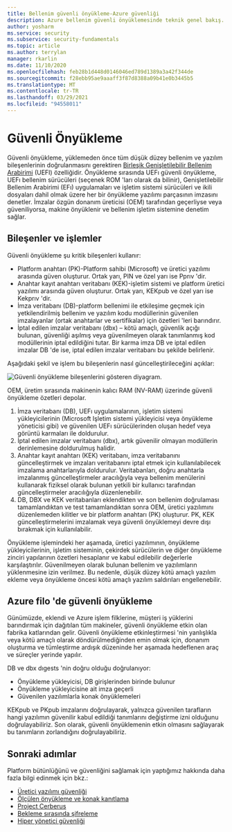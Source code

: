 ```yaml
---
title: Bellenim güvenli önyükleme-Azure güvenliği
description: Azure bellenim güvenli önyüklemesinde teknik genel bakış.
author: yosharm
ms.service: security
ms.subservice: security-fundamentals
ms.topic: article
ms.author: terrylan
manager: rkarlin
ms.date: 11/10/2020
ms.openlocfilehash: feb28b1d448d0146046ed789d1389a3a42f344de
ms.sourcegitcommit: f28ebb95ae9aaaff3f87d8388a09b41e0b3445b5
ms.translationtype: MT
ms.contentlocale: tr-TR
ms.lasthandoff: 03/29/2021
ms.locfileid: "94558011"
---
```

# <a name="secure-boot"></a>Güvenli Önyükleme

Güvenli önyükleme, yüklemeden önce tüm düşük düzey bellenim ve yazılım bileşenlerinin doğrulanmasını gerektiren [Birleşik Genişletilebilir Bellenim Arabirimi](https://en.wikipedia.org/wiki/Unified_Extensible_Firmware_Interface) (UEFI) özelliğidir. Önyükleme sırasında UEFı güvenli önyükleme, UEFı bellenim sürücüleri (seçenek ROM 'ları olarak da bilinir), Genişletilebilir Bellenim Arabirimi (EFı) uygulamaları ve işletim sistemi sürücüleri ve ikili dosyaları dahil olmak üzere her bir önyükleme yazılımı parçasının imzasını denetler. İmzalar özgün donanım üreticisi (OEM) tarafından geçerliyse veya güveniliyorsa, makine önyüklenir ve bellenim işletim sistemine denetim sağlar.

## <a name="components-and-process"></a>Bileşenler ve işlemler

Güvenli önyükleme şu kritik bileşenleri kullanır:

- Platform anahtarı (PK)-Platform sahibi (Microsoft) ve üretici yazılımı arasında güven oluşturur. Ortak yarı, PIN ve özel yarı ise Pprıv 'dir.
- Anahtar kayıt anahtarı veritabanı (KEK)-işletim sistemi ve platform üretici yazılımı arasında güven oluşturur. Ortak yarı, KEKpub ve özel yarı ise Kekprıv 'dir.
- İmza veritabanı (DB)-platform bellenimi ile etkileşime geçmek için yetkilendirilmiş bellenim ve yazılım kodu modüllerinin güvenilen imzalayanlar (ortak anahtarlar ve sertifikalar) için özetleri 'leri barındırır.
- İptal edilen imzalar veritabanı (dbx) – kötü amaçlı, güvenlik açığı bulunan, güvenliği aşılmış veya güvenilmeyen olarak tanımlanmış kod modüllerinin iptal edildiğini tutar. Bir karma imza DB ve iptal edilen imzalar DB 'de ise, iptal edilen imzalar veritabanı bu şekilde belirlenir.

Aşağıdaki şekil ve işlem bu bileşenlerin nasıl güncelleştirileceğini açıklar:

![Güvenli önyükleme bileşenlerini gösteren diyagram.](./media/secure-boot/secure-boot.png)

OEM, üretim sırasında makinenin kalıcı RAM (NV-RAM) üzerinde güvenli önyükleme özetleri depolar.

1. İmza veritabanı (DB), UEFı uygulamalarının, işletim sistemi yükleyicilerinin (Microsoft Işletim sistemi yükleyicisi veya önyükleme yöneticisi gibi) ve güvenilen UEFı sürücülerinden oluşan hedef veya görüntü karmaları ile doldurulur.
2. İptal edilen imzalar veritabanı (dbx), artık güvenilir olmayan modüllerin derinlemesine doldurulmuş halidir.
3. Anahtar kayıt anahtarı (KEK) veritabanı, imza veritabanını güncelleştirmek ve imzaları veritabanını iptal etmek için kullanılabilecek imzalama anahtarlarıyla doldurulur. Veritabanları, doğru anahtarla imzalanmış güncelleştirmeler aracılığıyla veya bellenim menülerini kullanarak fiziksel olarak bulunan yetkili bir kullanıcı tarafından güncelleştirmeler aracılığıyla düzenlenebilir.
4. DB, DBX ve KEK veritabanları eklendikten ve son bellenim doğrulaması tamamlandıktan ve test tamamlandıktan sonra OEM, üretici yazılımını düzenlemeden kilitler ve bir platform anahtarı (PK) oluşturur. PK, KEK güncelleştirmelerini imzalamak veya güvenli önyüklemeyi devre dışı bırakmak için kullanılabilir.

Önyükleme işlemindeki her aşamada, üretici yazılımının, önyükleme yükleyicilerinin, işletim sisteminin, çekirdek sürücülerin ve diğer önyükleme zinciri yapılarının özetleri hesaplanır ve kabul edilebilir değerlerle karşılaştırılır. Güvenilmeyen olarak bulunan bellenim ve yazılımların yüklenmesine izin verilmez. Bu nedenle, düşük düzey kötü amaçlı yazılım ekleme veya önyükleme öncesi kötü amaçlı yazılım saldırıları engellenebilir.

## <a name="secure-boot-on-the-azure-fleet"></a>Azure filo 'de güvenli önyükleme
Günümüzde, eklendi ve Azure işlem filklerine, müşteri iş yüklerini barındırmak için dağıtılan tüm makineler, güvenli önyükleme etkin olan fabrika katlarından gelir. Güvenli önyükleme etkinleştirmesi 'nin yanlışlıkla veya kötü amaçlı olarak döndürülmediğinden emin olmak için, donanım oluşturma ve tümleştirme ardışık düzeninde her aşamada hedeflenen araç ve süreçler yerinde yapılır.

DB ve dbx dıgests 'nin doğru olduğu doğrulanıyor:

- Önyükleme yükleyicisi, DB girişlerinden birinde bulunur
- Önyükleme yükleyicisine ait imza geçerli
- Güvenilen yazılımlarla konak önyüklemeleri

 KEKpub ve PKpub imzalarını doğrulayarak, yalnızca güvenilen tarafların hangi yazılımın güvenilir kabul edildiği tanımlarını değiştirme izni olduğunu doğrulayabiliriz. Son olarak, güvenli önyüklemenin etkin olmasını sağlayarak bu tanımların zorlandığını doğrulayabiliriz.

## <a name="next-steps"></a>Sonraki adımlar
Platform bütünlüğünü ve güvenliğini sağlamak için yaptığımız hakkında daha fazla bilgi edinmek için bkz.:

- [Üretici yazılımı güvenliği](firmware.md)
- [Ölçülen önyükleme ve konak kanıtlama](measured-boot-host-attestation.md)
- [Project Cerberus](project-cerberus.md)
- [Bekleme sırasında şifreleme](encryption-atrest.md)
- [Hiper yönetici güvenliği](hypervisor.md)